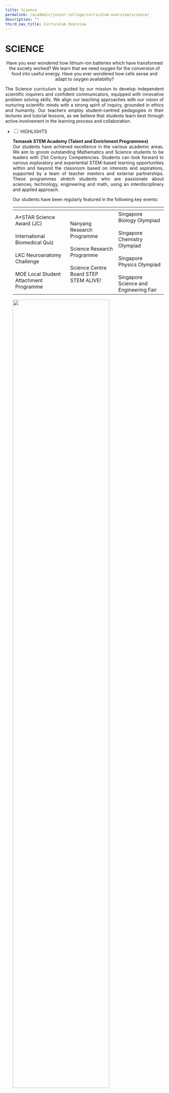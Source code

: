 ```yaml
---
title: Science
permalink: /academic/junior-college/curriculum-overview/science/
description: ""
third_nav_title: Curriculum Overview
---
```

# SCIENCE

<center>Have you ever wondered how lithium-ion batteries which have transformed the society worked? We learn that we need oxygen for the conversion of food into useful energy. Have you ever wondered how cells sense and adapt to oxygen availability?</center>

<p style="text-align: justify;">The Science curriculum is guided by our mission to develop independent scientific inquirers and confident communicators, equipped with innovative problem solving skills. We align our teaching approaches with our vision of nurturing scientific minds with a strong spirit of inquiry, grounded in ethics and humanity. Our teachers employ student-centred pedagogies in their lectures and tutorial lessons, as we believe that students learn best through active involvement in the learning process and collaboration.</p>

<ul class="jekyllcodex_accordion">
  <li>
    <input type="checkbox" id="accordion1">
    <label for="accordion1">HIGHLIGHTS</label>
    <div>
			<p style="text-align: justify;"><b>Temasek STEM Academy (Talent and Enrichment Programmes)</b><br>Our students have achieved excellence in the various academic areas. We aim to groom outstanding Mathematics and Science students to be leaders with 21st Century Competencies. Students can look forward to various exploratory and experiential STEM-based learning opportunities within and beyond the classroom based on interests and aspirations, supported by a team of teacher mentors and external partnerships. These programmes stretch students who are passionate about sciences, technology, engineering and math, using an interdisciplinary and applied approach.</p>
			<p style="text-align: justify;">Our students have been regularly featured in the following key events:
</p>
			<table>
<thead>
  <tr>
    <th></th>
    <th></th>
		<th></th>
  </tr>
</thead>
<tbody>
  <tr>
    <td>A*STAR Science Award (JC)<br><br>International Biomedical Quiz<br><br>LKC Neuroanatomy Challenge<br><br>MOE Local Student Attachment Programme</td>
    <td>Nanyang Research Programme<br><br>Science Research Programme<br><br>Science Centre Board STEP STEM ALIVE!</td>
		<td>Singapore Biology Olympiad<br><br>Singapore Chemistry Olympiad<br><br>Singapore Physics Olympiad<br><br>Singapore Science and Engineering Fair</td>
  </tr>
</tbody>
</table>
			<img src="/images/Academic/Curriculum%20Overview/Science/SSEF%20competition.png" style="width:80%">
			<center>Our students participating in the 19th Singapore Science and Engineering Fair</center>
    </div>
	</li> 
  <li>
    <input type="checkbox" id="accordion2">
    <label for="accordion2">BIOLOGY</label>
    <div>
			<center><i>Why do our fingers look different from our toes even though each one of us developed from one single fertilised egg? What are the uses of a molecule of DNA? How can climate change lead to the spread of ancient dormant disease-causing pathogens? How can humans overcome infections?</i></center>
			<p style="text-align: justify;">These are thought-provoking questions raised by our Biology students during the course of their study. Join us, the Fantastic TJC Biology Department, to unravel the mysteries of life around us!</p>
			<p style="text-align: justify;"><b>CURRICULUM</b><br>The rapid and continuous progress in the field of life sciences demands the learner to have sound knowledge of the nature of science, acquire scientific inquiry skills, and being able to relate science to societal needs. To achieve these demands, we provide a nurturing environment for our students to be inquisitive and deepen their understanding of Biology. Our students will discover for themselves how life is sustained and how they can apply their knowledge to ensure sustainable living.</p>
			<p style="text-align: justify;">Students will build a strong foundation in the understanding of life at cellular and molecular levels, and make connections between these micro-systems and the organism as a whole. This ability to draw links and make connections enables our students to relate to other systems they encounter in their daily lives, a skill critical for real-world problem solving.</p>
			<img src="/images/Academic/Curriculum%20Overview/Science/TJC%20Bio_Vaccination.jpg" style="width:70%">
			<center>A poster designed by our JC2 students explaining the science behind vaccination</center>			
			<p style="text-align: justify;">We strive to deliver the curriculum with our students’ learning interests and readiness in mind. We engage our students through inquiry-based learning and provide many opportunities for collaboration with their peers and for them to communicate their ideas. We also utilise real-life examples for students to explore, keep updated with current affairs, while at the same time applying relevant scientific concepts to understand or solve problems.</p>
			<p style="text-align: justify;">E-pedagogical approaches are employed to groom our students to be future-ready digital learners. We create resources on the Student Learning Space (SLS) and other e-learning platforms so that our students can learn at their own pace, and beyond the confines of a physical space such as a laboratory.</p>
						<img src="/images/Academic/Curriculum%20Overview/Science/TJC%20Bio_SLS.jpg" style="width:70%">
			<center>A snippet of a video created for JC1 Practical Magic Lesson Package on SLS</center>	
			<p style="text-align: justify;">We aim to train our students to be critical learners through thinking routines to facilitate the development of their metacognition skills.</p>
			<p style="text-align: justify;"><b>ENRICHMENT</b><br>Exciting learning journeys to Pulau Semakau and Lee Kong Chian Natural History Museum serve as experiential learning opportunities for our students. Students learn beyond the classroom and laboratories, where they hear from professionals in niche areas and higher institutions of learning and research. We also engage local and overseas university professors and our very own TJC Alumni to give talks for our students to raise awareness on their career prospects, and enhance their scientific literacy.</p>
			<img src="/images/Academic/Curriculum%20Overview/Science/TJC%20Bio_LKCNHM.jpg" style="width:60%">
			<center>Learning journey to Lee Kong Chian Natural History Museum</center>	
								<p><b>SYLLABUSES</b><br><a href="/files/Academic/Curriculum/Science/9744_y21_sy.pdf" target="_blank">2021 A-Level Syllabus (H2 Biology)</a><br><a href="/files/Academic/Curriculum/Science/8876_y21_sy.pdf" target="_blank">2021 A-Level Syllabus (H1 Biology)</a><br><a href="/files/Academic/Curriculum/Science/9744_y22_sy.pdf" target="_blank">2022 A-Level Syllabus (H2 Biology)</a><br><a href="/files/Academic/Curriculum/Science/8876_y22_sy.pdf" target="_blank">2022 A-Level Syllabus (H1 Biology)</a></p>
    </div>
	</li> 
	  <li>
    <input type="checkbox" id="accordion3">
    <label for="accordion3">CHEMISTRY</label>
    <div>
			<center><i>How do geckos stick to walls? Why does water expand as it freezes? How is coloured glass produced?</i></center>
			<p style="text-align: justify;">These are just some of the interesting application of Chemistry concepts. Chemistry is the study of the structure, properties and transformation of matter at the atomic/molecular level. Chemistry is often seen to play a central role in science. It is built on an understanding of the laws of physics that govern the nature of particles such as atoms, protons and electrons, and at the same time provides a basis for studying and understanding the molecules and reactions in biological systems.</p>
			<p style="text-align: justify;"><b>CURRICULUM</b><br>At TJC, our Chemistry curriculum has been developed to enhance students’ understanding of chemical concepts and chemical systems. We aim to develop in students the way of thinking to explain phenomena, approach and solve problems in chemical systems through making connections between the concepts within Chemistry and with other Science disciplines. Diverse pedagogical approaches are adopted to cultivate our students’ interest by building knowledge and skills necessary for their higher education aspirations in Chemistry-related fields.</p>
			<p style="text-align: justify;">These pedagogical approaches include leveraging on Productive Failure to learn how to plan an experiment and how to better use visualisation tools. Through an experiential learning approach, students get to deepen their conceptual understanding. Learning studies are also conducted to improve effectiveness of students’ learning.</p>
			<p style="text-align: justify;"><b>ENRICHMENT</b><br>Our students are provided with many opportunities for learning beyond the classroom. These learning experiences develop the students in the understanding, skills, ethics and attitudes relevant to the practice of science. The aim is for our students to become scientifically literate and useful citizens who are well-prepared for the challenges of the 21st century.<br>Research opportunities are available for students who wish to enrich their learning and deepen their knowledge of the sciences. These projects can be carried out within college or with an institute of higher learning in science.</p>
			<img src="/images/Academic/Curriculum%20Overview/Science/Visit%20to%20NUS%20Dept%20Chem.jpg" style="width:60%">
			<center>Our students' visit to NUS Department of Chemistry</center>	
								<p><b>SYLLABUSES</b><br><a href="/files/Academic/Curriculum/Science/9729_y21_sy.pdf" target="_blank">2021 A-Level Syllabus (H2 Chemistry)</a><br><a href="/files/Academic/Curriculum/Science/8873_y21_sy.pdf" target="_blank">2021 A-Level Syllabus (H1 Chemistry)</a><br><a href="/files/Academic/Curriculum/Science/9813_y21_sy.pdf" target="_blank">2021 A-Level Syllabus (H3 Chemistry)</a><br><a href="/files/Academic/Curriculum/Science/9729_y22_sy.pdf" target="_blank">2022 A-Level Syllabus (H2 Chemistry)</a><br><a href="/files/Academic/Curriculum/Science/8873_y22_sy.pdf" target="_blank">2022 A-Level Syllabus (H1 Chemistry)</a><br><a href="/files/Academic/Curriculum/Science/9813_y22_sy.pdf" target="_blank">2022 A-Level Syllabus (H3 Chemistry)</a></p>
    </div>
	</li> 
	  <li>
    <input type="checkbox" id="accordion4">
    <label for="accordion4">PEERS IN ACTION</label>
    <div>
			<p style="text-align: justify;"> UPLOAD PHOTO SLIDE TO GOOGLE SLIDES</p>
    </div>
	</li> 
	  <li>
    <input type="checkbox" id="accordion5">
    <label for="accordion5">PEERS IN ACTION</label>
    <div>
			<p style="text-align: justify;"> UPLOAD PHOTO SLIDE TO GOOGLE SLIDES</p>
    </div>
	</li> 
	</ul>